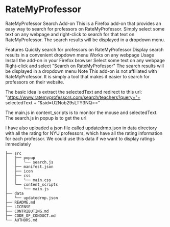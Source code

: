 # RateMyProfessor 
RateMyProfessor Search Add-on
This is a Firefox add-on that provides an easy way to search for professors on RateMyProfessor. Simply select some text on any webpage and right-click to search for that text on RateMyProfessor. The search results will be displayed in a dropdown menu.

Features
Quickly search for professors on RateMyProfessor
Display search results in a convenient dropdown menu
Works on any webpage
Usage
Install the add-on in your Firefox browser
Select some text on any webpage
Right-click and select "Search on RateMyProfessor"
The search results will be displayed in a dropdown menu
Note
This add-on is not affiliated with RateMyProfessor. It is simply a tool that makes it easier to search for professors on their website.


The basic idea is extract the selectedText and redirect to this url: "https://www.ratemyprofessors.com/search/teachers?query="+ selectedText + "&sid=U2Nob29sLTY3NQ=="

The main.js in content_scripts is to monitor the mouse and selectedText.
The search.js in popup is to get the url

I have also uploaded a json file called updatedrmp.json in data directory with all the rating for NYU professors, which have all the rating information for each professor. We could use this data if we want to display ratings immediately

```
├── src
│   ├── popup
│   │   └── search.js
│   ├── manifest.json
│   ├── icon
│   ├── css
│   │   └── main.css
│   └── content_scripts
│       └── main.js
├── data
│   └── updatedrmp.json
├── README.md
├── LICENSE
├── CONTRIBUTING.md
├── CODE_OF_CONDUCT.md
└── AUTHORS.md
```